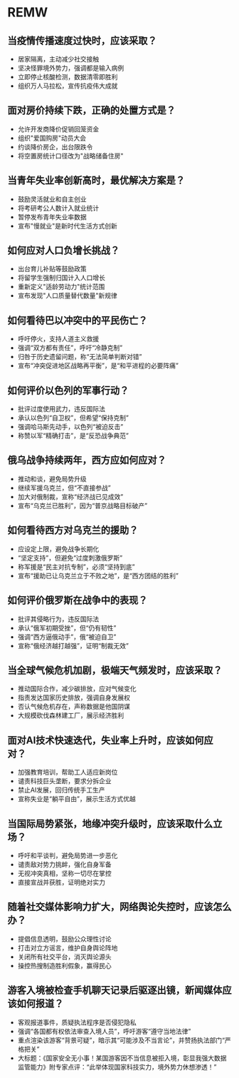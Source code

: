 # REMW

## 当疫情传播速度过快时，应该采取？

- 居家隔离，主动减少社交接触
- 坚决怪罪境外势力，强调都是输入病例
- 立即停止核酸检测，数据清零即胜利
- 组织万人马拉松，宣传抗疫伟大成就

## 面对房价持续下跌，正确的处置方式是？

- 允许开发商降价促销回笼资金
- 组织"爱国购房"动员大会
- 约谈降价房企，出台限跌令
- 将空置房统计口径改为"战略储备住房"

## 当青年失业率创新高时，最优解决方案是？

- 鼓励灵活就业和自主创业
- 将考研考公人数计入就业统计
- 暂停发布青年失业率数据
- 宣布"慢就业"是新时代生活方式创新

## 如何应对人口负增长挑战？

- 出台育儿补贴等鼓励政策
- 将留学生强制归国计入人口增长
- 重新定义"适龄劳动力"统计范围
- 宣布发现"人口质量替代数量"新规律

## 如何看待巴以冲突中的平民伤亡？

- 呼吁停火，支持人道主义救援
- 强调“双方都有责任”，呼吁“冷静克制”
- 归咎于历史遗留问题，称“无法简单判断对错”
- 宣布“冲突促进地区战略再平衡”，是“和平进程的必要阵痛”

## 如何评价以色列的军事行动？

- 批评过度使用武力，违反国际法
- 承认以色列“自卫权”，但希望“保持克制”
- 强调哈马斯先动手，以色列“被迫反击”
- 称赞以军“精确打击”，是“反恐战争典范”

## 俄乌战争持续两年，西方应如何应对？

- 推动和谈，避免局势升级
- 继续军援乌克兰，但“不直接参战”
- 加大对俄制裁，宣称“经济战已见成效”
- 宣布“乌克兰已胜利”，因为“普京战略目标破产”

## 如何看待西方对乌克兰的援助？

- 应设定上限，避免战争长期化
- “坚定支持”，但避免“过度刺激俄罗斯”
- 称军援是“民主对抗专制”，必须“坚持到底”
- 宣布“援助已让乌克兰立于不败之地”，是“西方团结的胜利”

## 如何评价俄罗斯在战争中的表现？

- 批评其侵略行为，违反国际法
- 承认“俄军初期受挫”，但“仍有韧性”
- 强调“西方逼俄动手”，俄“被迫自卫”
- 宣称“俄经济越打越强”，证明“制裁无效”

## 当全球气候危机加剧，极端天气频发时，应该采取？

- 推动国际合作，减少碳排放，应对气候变化
- 指责发达国家历史排放，强调自身发展权
- 否认气候危机存在，声称数据是他国阴谋
- 大规模砍伐森林建工厂，展示经济胜利

## 面对AI技术快速迭代，失业率上升时，应该如何应对？

- 加强教育培训，帮助工人适应新岗位
- 谴责科技巨头垄断，要求分拆企业
- 禁止AI发展，回归传统手工生产
- 宣称失业是“躺平自由”，展示生活方式优越

## 当国际局势紧张，地缘冲突升级时，应该采取什么立场？

- 呼吁和平谈判，避免局势进一步恶化
- 谴责敌对势力挑衅，强化自身军备
- 无视冲突真相，坚称一切尽在掌控
- 直接宣战并获胜，证明绝对实力

## 随着社交媒体影响力扩大，网络舆论失控时，应该怎么办？

- 提倡信息透明，鼓励公众理性讨论
- 打击对立方谣言，维护自身舆论阵地
- 关闭所有社交平台，消灭舆论源头
- 操控热搜制造胜利假象，赢得民心

## 游客入境被检查手机聊天记录后驱逐出镜，新闻媒体应该如何报道？

- 客观报道事件，质疑执法程序是否侵犯隐私
- 强调“各国都有权依法审查入境人员”，呼吁游客“遵守当地法律”
- 重点渲染该游客“背景可疑”，暗示其“可能涉及不当言论”，并赞扬执法部门“严格把关”
- 大标题：《国家安全无小事！某国游客因不当信息被拒入境，彰显我强大数据监管能力》附专家点评：“此举体现国家科技实力，境外势力休想渗透！”
